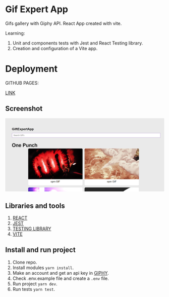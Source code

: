 # Gif Expert App

Gifs gallery with Giphy API. React App created with vite.

Learning:

1. Unit and components tests with Jest and React Testing library.
2. Creation and configuration of a Vite app.

# Deployment

GITHUB PAGES:

[LINK]()

## Screenshot

![Screenshot](src/assets/screenshots/screenshot-desktop.png)

## Libraries and tools

1.  [REACT](https://en.reactjs.org/)
2.  [JEST](https://jestjs.io/)
3.  [TESTING LIBRARY](https://testing-library.com/)
4.  [VITE](https://vitejs.dev/)

## Install and run project

1. Clone repo.
2. Install modules `yarn install`.
3. Make an account and get an api key in [GIPHY](https://giphy.com/).
4. Check .env.example file and create a `.env` file.
5. Run project `yarn dev`.
6. Run tests `yarn test`.

